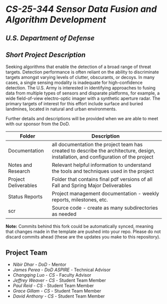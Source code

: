 # *CS-25-344 Sensor Data Fusion and Algorithm Development*
## *U.S. Department of Defense*
## *Short Project Description*
Seeking algorithms that enable the detection of a broad range of threat targets. Detection performance is often reliant on the ability to discriminate targets amongst varying levels of clutter, obscurants, or decoys. In many cases, a single sensing modality is inadequate for high-confidence detection. The U.S. Army is interested in identifying approaches to fusing data from multiple types of sensors and disparate platforms, for example, a wide field-of-view electro-optic imager with a synthetic aperture radar. The primary targets of interest for this effort include surface and buried landmines, located in natural and urban environments.

Further details and descriptions will be provided when we are able to meet with our sponsor from the DoD. 

| Folder | Description |
|---|---|
| Documentation |  all documentation the project team has created to describe the architecture, design, installation, and configuration of the project |
| Notes and Research | Relevant helpful information to understand the tools and techniques used in the project |
| Project Deliverables | Folder that contains final pdf versions of all Fall and Spring Major Deliverables |
| Status Reports | Project management documentation - weekly reports, milestones, etc. |
| scr | Source code - create as many subdirectories as needed |

**Note:** Commits behind this fork could be automatically synced, meaning that changes made in the template are pushed into your repo. Please do not discard commits ahead (these are the updates you make to this repository).

## Project Team
- *Nibir Dhar*  - *DoD* - Mentor
- *James Perea* - *DoD ASPIRE* - Technical Advisor
- *Changqing Luo* - *CS* - Faculty Advisor
- *Jeffrey Weaver* - *CS* - Student Team Member
- *Paul Reid* - *CS* - Student Team Member
- *Grace Gillam* - *CS* - Student Team Member
- *David Anthony* - *CS* - Student Team Member
